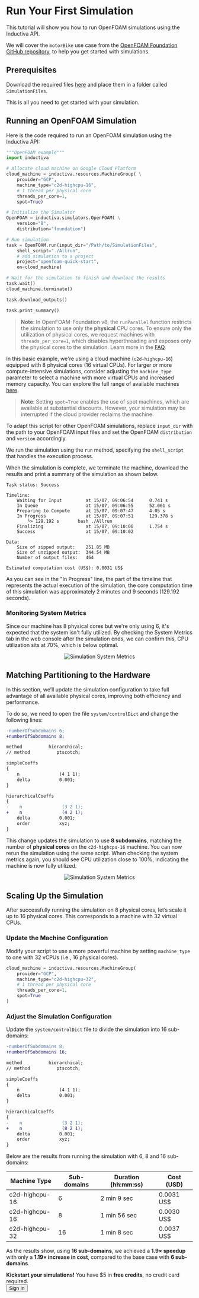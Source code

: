# Run Your First Simulation
This tutorial will show you how to run OpenFOAM simulations using the Inductiva API. 

We will cover the `motorBike` use case from the [OpenFOAM Foundation GitHub repository](https://github.com/OpenFOAM/OpenFOAM-8/tree/version-8/tutorials), to help you get started with simulations.

## Prerequisites
Download the required files [here](https://github.com/OpenFOAM/OpenFOAM-8/tree/version-8/tutorials/incompressible/simpleFoam/motorBike) and place them in a folder called `SimulationFiles`.

This is all you need to get started with your simulation.

## Running an OpenFOAM Simulation
Here is the code required to run an OpenFOAM simulation using the Inductiva API:

```python
"""OpenFOAM example"""
import inductiva

# Allocate cloud machine on Google Cloud Platform
cloud_machine = inductiva.resources.MachineGroup( \
    provider="GCP",
    machine_type="c2d-highcpu-16",
	# 1 thread per physical core
	threads_per_core=1,
	spot=True)

# Initialize the Simulator
OpenFOAM = inductiva.simulators.OpenFOAM( \
    version="8",
	distribution="foundation")

# Run simulation
task = OpenFOAM.run(input_dir="/Path/to/SimulationFiles",
    shell_script="./Allrun",
	# add simulation to a project
	project="openfoam-quick-start",
    on=cloud_machine)

# Wait for the simulation to finish and download the results
task.wait()
cloud_machine.terminate()

task.download_outputs()

task.print_summary()
```

> **Note**: In OpenFOAM-Foundation v8, the `runParallel` function restricts the simulation to use only the **physical** CPU cores. To ensure only the utilization of physical cores, we request machines with `threads_per_core=1`, which disables hyperthreading and exposes only the physical cores to the simulation.
> Learn more in the [FAQ](faq.md#6-why-does-my-simulation-keep-failing-with-there-are-not-enough-slots-available-even-though-my-machine-has-enough-resources).

In this basic example, we're using a cloud machine (`c2d-highcpu-16`) equipped
with 8 physical cores (16 virtual CPUs). For larger or more compute-intensive
simulations, consider adjusting the `machine_type` parameter to select 
a machine with more virtual CPUs and increased memory capacity. You can explore
the full range of available machines [here](https://console.inductiva.ai/machine-groups/instance-types).

> **Note**: Setting `spot=True` enables the use of spot machines, which are available at substantial discounts. 
> However, your simulation may be interrupted if the cloud provider reclaims the machine.

To adapt this script for other OpenFOAM simulations, replace `input_dir` with the
path to your OpenFOAM input files and set the OpenFOAM `distribution` and `version` accordingly.

We run the simulation using the `run` method, specifying the `shell_script` that handles the execution process.

When the simulation is complete, we terminate the machine, download the results and print a summary of the simulation as shown below.

```
Task status: Success

Timeline:
	Waiting for Input         at 15/07, 09:06:54      0.741 s
	In Queue                  at 15/07, 09:06:55      52.061 s
	Preparing to Compute      at 15/07, 09:07:47      4.05 s
	In Progress               at 15/07, 09:07:51      129.378 s
		└> 129.192 s       bash ./Allrun
	Finalizing                at 15/07, 09:10:00      1.754 s
	Success                   at 15/07, 09:10:02      

Data:
	Size of zipped output:    251.85 MB
	Size of unzipped output:  344.54 MB
	Number of output files:   464

Estimated computation cost (US$): 0.0031 US$
```

As you can see in the "In Progress" line, the part of the timeline that represents the actual execution of the simulation, 
the core computation time of this simulation was approximately 2 minutes and 9 seconds (129.192 seconds).

### Monitoring System Metrics

Since our machine has 8 physical cores but we're only using 6, it's expected that
the system isn't fully utilized. By checking the System Metrics tab in the web
console after the simulation ends, we can confirm this, CPU utilization sits at 70%,
which is below optimal.

<div align="center">
   <img src="./_static/openfoam_system_metrics.png" alt="Simulation System Metrics">
</div>


## Matching Partitioning to the Hardware

In this section, we’ll update the simulation configuration to take full advantage
of all available physical cores, improving both efficiency and performance.

To do so, we need to open the file `system/controlDict` and change the following lines:

```diff
-numberOfSubdomains 6;
+numberOfSubdomains 8;

method          hierarchical;
// method          ptscotch;

simpleCoeffs
{
    n               (4 1 1);
    delta           0.001;
}

hierarchicalCoeffs
{
-    n               (3 2 1);
+    n               (4 2 1);
    delta           0.001;
    order           xyz;
}
```

This change updates the simulation to use **8 subdomains**, matching the number
of **physical cores** on the `c2d-highcpu-16` machine. You can now rerun the
simulation using the same script. When checking the system metrics again, you
should see CPU utilization close to 100%, indicating the machine is now fully utilized.

<div align="center">
   <img src="./_static/openfoam_system_metrics_100.png" alt="Simulation System Metrics">
</div>

## Scaling Up the Simulation

After successfully running the simulation on 8 physical cores, let’s scale it up
to 16 physical cores. This corresponds to a machine with 32 virtual CPUs.

### Update the Machine Configuration

Modify your script to use a more powerful machine by setting `machine_type` to
one with 32 vCPUs (i.e., 16 physical cores).

```python
cloud_machine = inductiva.resources.MachineGroup(
    provider="GCP",
    machine_type="c2d-highcpu-32",
    # 1 thread per physical core
	threads_per_core=1,
    spot=True
)
```

### Adjust the Simulation Configuration

Update the `system/controlDict` file to divide the simulation into 16 sub-domains:

```diff
-numberOfSubdomains 8;
+numberOfSubdomains 16;

method          hierarchical;
// method          ptscotch;

simpleCoeffs
{
    n               (4 1 1);
    delta           0.001;
}

hierarchicalCoeffs
{
-    n               (3 2 1);
+    n               (8 2 1);
    delta           0.001;
    order           xyz;
}
```

Below are the results from running the simulation with 6, 8 and 16 sub-domains:

| Machine Type       | Sub-domains | Duration (hh:mm:ss) | Cost (USD) |
|--------------------|-------------|----------------------|------------|
| c2d-highcpu-16     | 6           | 2 min 9 sec        | 0.0031 US$  |
| c2d-highcpu-16     | 8           | 1 min 56 sec        | 0.0030 US$  |
| c2d-highcpu-32     | 16          | 1 min 8 sec         | 0.0037 US$  |

As the results show, using **16 sub-domains**, we achieved a **1.9× speedup**
with only a **1.19× increase in cost**, compared to the base case with **6 sub-domains**.

<div class="cta-bar">
  <div class="cta-text">
    <strong>Kickstart your simulations!</strong> You have $5 in <strong>free credits</strong>, no credit card required.
  </div>
 <button  onclick="window.open('https://console.inductiva.ai/?utm_source=guide_openfoam&utm_medium=button&utm_campaign=signup', '_blank')" target="_blank" class="cta-button">Sign In</button>
</div>

